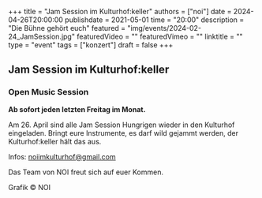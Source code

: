 +++
title = "Jam Session im Kulturhof:keller"
authors = ["noi"]
date = 2024-04-26T20:00:00
publishdate = 2021-05-01
time = "20:00"
description = "Die Bühne gehört euch"
featured = "img/events/2024-02-24_JamSession.jpg"
featuredVideo = ""
featuredVimeo = ""
linktitle = ""
type = "event"
tags = ["konzert"]
draft = false
+++


## Jam Session im Kulturhof:keller
### Open Music Session

**Ab sofort jeden letzten Freitag im Monat.**

Am 26. April sind alle Jam Session Hungrigen wieder in den Kulturhof eingeladen. Bringt eure Instrumente, es darf wild gejammt werden, der Kulturhof:keller hält das aus.


Infos: noiimkulturhof@gmail.com

Das Team von NOI freut sich auf euer Kommen.

Grafik © NOI
